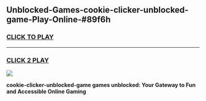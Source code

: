
## Unblocked-Games-cookie-clicker-unblocked-game-Play-Online-#89f6h
<h3>
<a href="https://premium.freeplayer.one?title=cookie-clicker-unblocked-game&ref=24F">CLICK TO PLAY</a></h3>
<hr>

<h3>
<a href="https://premium.freeplayer.one?title=cookie-clicker-unblocked-game&ref=24F">CLICK 2 PLAY</a>
  
</h3>

<a href="https://premium.freeplayer.one?title=cookie-clicker-unblocked-game&ref=24F/"><img src="https://clearcache.store/games.png"></a>


**cookie-clicker-unblocked-game games unblocked: Your Gateway to Fun and Accessible Online Gaming**
